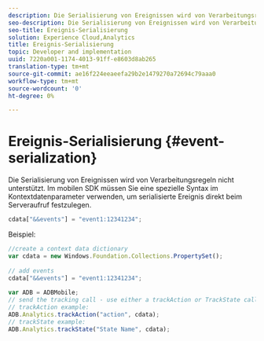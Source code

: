 ```yaml
---
description: Die Serialisierung von Ereignissen wird von Verarbeitungsregeln nicht unterstützt. Im mobilen SDK müssen Sie eine spezielle Syntax im Kontextdatenparameter verwenden, um serialisierte Ereignis direkt beim Serveraufruf festzulegen.
seo-description: Die Serialisierung von Ereignissen wird von Verarbeitungsregeln nicht unterstützt. Im mobilen SDK müssen Sie eine spezielle Syntax im Kontextdatenparameter verwenden, um serialisierte Ereignis direkt beim Serveraufruf festzulegen.
seo-title: Ereignis-Serialisierung
solution: Experience Cloud,Analytics
title: Ereignis-Serialisierung
topic: Developer and implementation
uuid: 7220a001-1174-4013-91ff-e8603d8ab265
translation-type: tm+mt
source-git-commit: ae16f224eeaeefa29b2e1479270a72694c79aaa0
workflow-type: tm+mt
source-wordcount: '0'
ht-degree: 0%

---
```



# Ereignis-Serialisierung {#event-serialization}

Die Serialisierung von Ereignissen wird von Verarbeitungsregeln nicht unterstützt. Im mobilen SDK müssen Sie eine spezielle Syntax im Kontextdatenparameter verwenden, um serialisierte Ereignis direkt beim Serveraufruf festzulegen.

```js
cdata["&&events"] = "event1:12341234";
```

Beispiel:

```js
//create a context data dictionary 
var cdata = new Windows.Foundation.Collections.PropertySet(); 
 
// add events 
cdata["&&events"] = "event1:12341234"; 
 
var ADB = ADBMobile; 
// send the tracking call - use either a trackAction or TrackState call. 
// trackAction example: 
ADB.Analytics.trackAction("action", cdata); 
// trackState example: 
ADB.Analytics.trackState("State Name", cdata);
```

